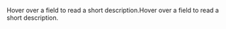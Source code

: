 <span data-ttu-id="56f8b-101">Hover over a field to read a short description.</span><span class="sxs-lookup"><span data-stu-id="56f8b-101">Hover over a field to read a short description.</span></span>
